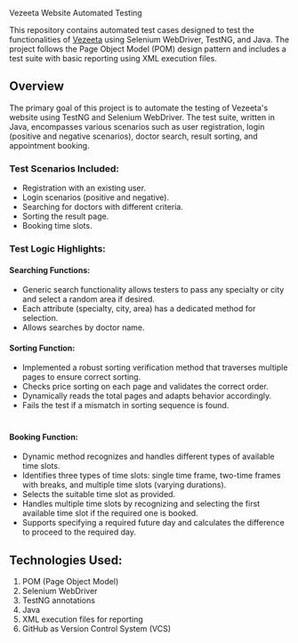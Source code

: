  Vezeeta Website Automated Testing

This repository contains automated test cases designed to test the functionalities of [Vezeeta](https://www.vezeeta.com/) using Selenium WebDriver, TestNG, and Java. The project follows the Page Object Model (POM) design pattern and includes a test suite with basic reporting using XML execution files. 

## Overview

The primary goal of this project is to automate the testing of Vezeeta's website using TestNG and Selenium WebDriver. The test suite, written in Java, encompasses various scenarios such as user registration, login (positive and negative scenarios), doctor search, result sorting, and appointment booking.

### Test Scenarios Included:

- Registration with an existing user.
- Login scenarios (positive and negative).
- Searching for doctors with different criteria.
- Sorting the result page.
- Booking time slots.

### Test Logic Highlights:

#### Searching Functions:

- Generic search functionality allows testers to pass any specialty or city and select a random area if desired.
- Each attribute (specialty, city, area) has a dedicated method for selection.
- Allows searches by doctor name.

#### Sorting Function:

- Implemented a robust sorting verification method that traverses multiple pages to ensure correct sorting.
- Checks price sorting on each page and validates the correct order.
- Dynamically reads the total pages and adapts behavior accordingly.
- Fails the test if a mismatch in sorting sequence is found.
#
#### Booking Function:

- Dynamic method recognizes and handles different types of available time slots.
- Identifies three types of time slots: single time frame, two-time frames with breaks, and multiple time slots (varying durations).
- Selects the suitable time slot as provided.
- Handles multiple time slots by recognizing and selecting the first available time slot if the required one is booked.
- Supports specifying a required future day and calculates the difference to proceed to the required day.

## Technologies Used:

1. POM (Page Object Model)
2. Selenium WebDriver
3. TestNG annotations
4. Java
5. XML execution files for reporting
6. GitHub as Version Control System (VCS)
